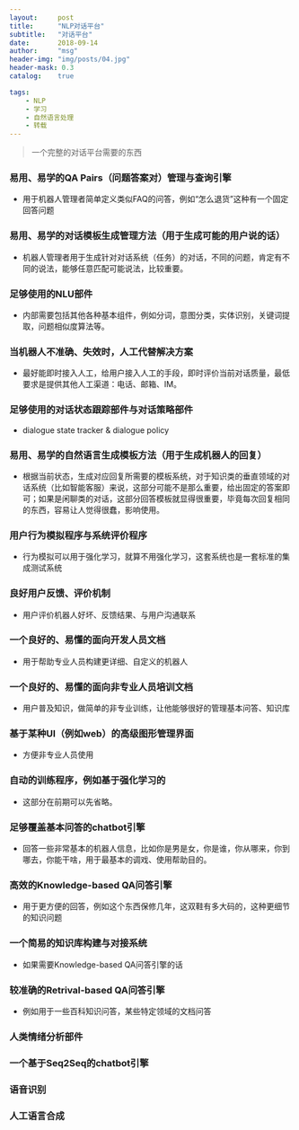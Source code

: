 ```yaml
---
layout:     post
title:      "NLP对话平台"
subtitle:   "对话平台"
date:       2018-09-14
author:     "msg"
header-img: "img/posts/04.jpg"
header-mask: 0.3
catalog:    true

tags:
    - NLP
    - 学习
    - 自然语言处理
    - 转载
---
```


> 一个完整的对话平台需要的东西

### 易用、易学的QA Pairs（问题答案对）管理与查询引擎

* 用于机器人管理者简单定义类似FAQ的问答，例如“怎么退货”这种有一个固定回答问题

### 易用、易学的对话模板生成管理方法（用于生成可能的用户说的话）

* 机器人管理者用于生成针对对话系统（任务）的对话，不同的问题，肯定有不同的说法，能够任意匹配可能说法，比较重要。

### 足够使用的NLU部件

* 内部需要包括其他各种基本组件，例如分词，意图分类，实体识别，关键词提取，问题相似度算法等。

### 当机器人不准确、失效时，人工代替解决方案

* 最好能即时接入人工，给用户接入人工的手段，即时评价当前对话质量，最低要求是提供其他人工渠道：电话、邮箱、IM。

### 足够使用的对话状态跟踪部件与对话策略部件

* dialogue state tracker & dialogue policy

### 易用、易学的自然语言生成模板方法（用于生成机器人的回复）

* 根据当前状态，生成对应回复所需要的模板系统，对于知识类的垂直领域的对话系统（比如智能客服）来说，这部分可能不是那么重要，给出固定的答案即可；如果是闲聊类的对话，这部分回答模板就显得很重要，毕竟每次回复相同的东西，容易让人觉得很蠢，影响使用。

### 用户行为模拟程序与系统评价程序

* 行为模拟可以用于强化学习，就算不用强化学习，这套系统也是一套标准的集成测试系统

### 良好用户反馈、评价机制

* 用户评价机器人好坏、反馈结果、与用户沟通联系

### 一个良好的、易懂的面向开发人员文档

* 用于帮助专业人员构建更详细、自定义的机器人

### 一个良好的、易懂的面向非专业人员培训文档

* 用户普及知识，做简单的非专业训练，让他能够很好的管理基本问答、知识库

###  基于某种UI（例如web）的高级图形管理界面

* 方便非专业人员使用

###  自动的训练程序，例如基于强化学习的

* 这部分在前期可以先省略。

### 足够覆盖基本问答的chatbot引擎

* 回答一些非常基本的机器人信息，比如你是男是女，你是谁，你从哪来，你到哪去，你能干啥，用于最基本的调戏、使用帮助目的。

###  高效的Knowledge-based QA问答引擎

* 用于更方便的回答，例如这个东西保修几年，这双鞋有多大码的，这种更细节的知识问题

###  一个简易的知识库构建与对接系统

* 如果需要Knowledge-based QA问答引擎的话

###  较准确的Retrival-based QA问答引擎

* 例如用于一些百科知识问答，某些特定领域的文档问答

###  人类情绪分析部件

###  一个基于Seq2Seq的chatbot引擎

###  语音识别

###  人工语言合成

